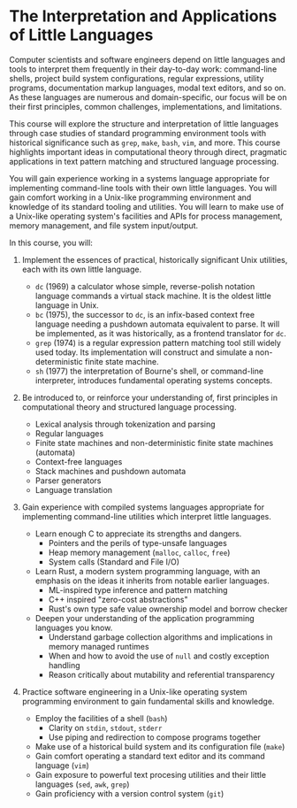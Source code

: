 # The Interpretation and Applications of Little Languages

Computer scientists and software engineers depend on little languages and tools to interpret them frequently in their day-to-day work: command-line shells, project build system configurations, regular expressions, utility programs, documentation markup languages, modal text editors, and so on. As these languages are numerous and domain-specific, our focus will be on their first principles, common challenges, implementations, and limitations.

This course will explore the structure and interpretation of little languages through case studies of standard programming environment tools with historical significance such as `grep`,  `make`, `bash`, `vim`, and more. This course highlights important ideas in computational theory through direct, pragmatic applications in text pattern matching and structured language processing.

You will gain experience working in a systems language appropriate for implementing command-line tools with their own little languages. You will gain comfort working in a Unix-like programming environment and knowledge of its standard tooling and utilities. You will learn to make use of a Unix-like operating system's facilities and APIs for process management, memory management, and file system input/output.

In this course, you will:

1. Implement the essences of practical, historically significant Unix utilities, each with its own little language.
    - `dc` (1969) a calculator whose simple, reverse-polish notation language commands a virtual stack machine. It is the oldest little language in Unix.
    - `bc` (1975), the successor to `dc`, is an infix-based context free language needing a  pushdown automata equivalent to parse. It will be implemented, as it was historically, as a frontend translator for `dc`.
    - `grep` (1974) is a regular expression pattern matching tool still widely used today. Its implementation will construct and simulate a non-deterministic finite state machine.
    - `sh` (1977) the interpretation of Bourne's shell, or command-line interpreter, introduces fundamental operating systems concepts.

2. Be introduced to, or reinforce your understanding of, first principles in computational theory and structured language processing.
    - Lexical analysis through tokenization and parsing
    - Regular languages
    - Finite state machines and non-deterministic finite state machines (automata) 
    - Context-free languages
    - Stack machines and pushdown automata
    - Parser generators
    - Language translation

3. Gain experience with compiled systems languages appropriate for implementing command-line utilities which interpret little languages.
    - Learn enough C to appreciate its strengths and dangers.
        - Pointers and the perils of type-unsafe languages
        - Heap memory management (`malloc`, `calloc`, `free`)
        - System calls (Standard and File I/O)
    - Learn Rust, a modern system programming language, with an emphasis on the ideas it inherits from notable earlier languages.
        - ML-inspired type inference and pattern matching
        - C++ inspired "zero-cost abstractions"
        - Rust's own type safe value ownership model and borrow checker
    - Deepen your understanding of the application programming languages you know.
        - Understand garbage collection algorithms and implications in memory managed runtimes
        - When and how to avoid the use of `null` and  costly exception handling
        - Reason critically about mutability and referential transparency
        
4. Practice software engineering in a Unix-like operating system programming environment to gain fundamental skills and knowledge.
    - Employ the facilities of a shell (`bash`)
        - Clarity on `stdin`, `stdout`, `stderr`
        - Use piping and redirection to compose programs together
    - Make use of a historical build system and its configuration file (`make`)
    - Gain comfort operating a standard text editor and its command language (`vim`)
    - Gain exposure to powerful text procesing utilities and their little languages (`sed`, `awk`, `grep`)
    - Gain proficiency with a version control system (`git`)
